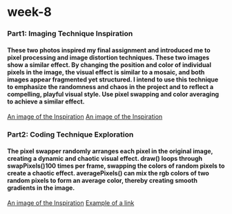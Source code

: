 # week-8
### Part1: Imaging Technique Inspiration
#### These two photos inspired my final assignment and introduced me to pixel processing and image distortion techniques. These two images show a similar effect. By changing the position and color of individual pixels in the image, the visual effect is similar to a mosaic, and both images appear fragmented yet structured. I intend to use this technique to emphasize the randomness and chaos in the project and to reflect a compelling, playful visual style. Use pixel swapping and color averaging to achieve a similar effect.
[An image of the Inspiration](ReadmeImages/25e020adbfaffdbff6602f7e6765e81e.jpg)
[An image of the Inspiration](ReadmeImages/215ea23709e0c2199e9c1d91feb67655.jpg)

### Part2: Coding Technique Exploration
#### The pixel swapper randomly arranges each pixel in the original image, creating a dynamic and chaotic visual effect. draw() loops through swapPixels()100 times per frame, swapping the colors of random pixels to create a chaotic effect. averagePixels() can mix the rgb colors of two random pixels to form an average color, thereby creating smooth gradients in the image.
[An image of the Inspiration](ReadmeImages/pixel-swapper-5-swap-local.gif)
[Example of a link](https://happycoding.io/tutorials/p5js/images/pixel-swapper)